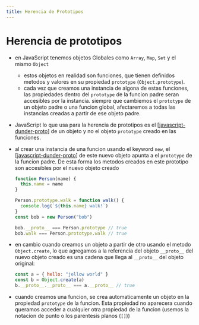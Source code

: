 ```yaml
---
title: Herencia de Prototipos
---
```


# Herencia de prototipos

- en JavaScript tenemos objetos Globales como `Array`, `Map`, `Set` y el mismo `Object`
  - estos objetos en realidad son funciones, que tienen definidos metodos y valores en su propiedad `prototype` (`Object.prototype`).
  - cada vez que creamos una instancia de algona de estas funciones, las propiedades dentro del `prototype` de la funcion padre seran accesibles por la instancia. siempre que cambiemos el `prototype` de un objeto padre o una funcion global, afectaremos a todas las instancias creadas a partir de ese objeto padre.
- JavaScript lo que usa para la herencia de prototipos es el [[javascript-dunder-proto]] de un objeto y no el objeto `prototype` creado en las funciones.
- al crear una instancia de una funcion usando el keyword `new`, el [[javascript-dunder-proto]] de este nuevo objeto apunta a el `prototype` de la funcion padre. De esta forma los metodos creados en este prototipo son accesibles por el nuevo objeto creado

  ```js
  function Person(name) {
    this.name = name
  }

  Person.prototype.walk = function walk() {
    console.log(`${this.name} walk!`)
  }
  const bob = new Person("bob")

  bob.__proto__ === Person.prototype // true
  bob.walk === Person.prototype.walk // true
  ```

- en cambio cuando creamos un objeto a partir de otro usando el metodo `Object.create`, lo que agregamos a la referencia del objeto `__proto__` del nuevo objeto creado es una cadena que llega al `__proto__` del objeto original:

  ```js
  const a = { hello: "jellow world" }
  const b = Object.create(a)
  b.__proto__.__proto__ === a.__proto__ // true
  ```
- cuando creamos una funcion, se crea automaticamente un objeto en la propiedad `prototype` de la funcion. Esta propiedad no aparecera cuando queramos acceder a cualquier otra propiedad de la funcion (usemos la notacion de punto o los parentesis planos (`[]`))




[//begin]: # "Autogenerated link references for markdown compatibility"
[javascript-dunder-proto]: javascript-dunder-proto "Dunder proto"
[//end]: # "Autogenerated link references"